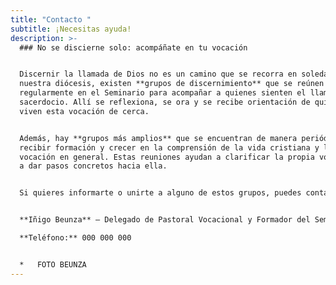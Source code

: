 ```yaml
---
title: "Contacto "
subtitle: ¡Necesitas ayuda!
description: >-
  ### No se discierne solo: acompáñate en tu vocación


  Discernir la llamada de Dios no es un camino que se recorra en soledad. En
  nuestra diócesis, existen **grupos de discernimiento** que se reúnen
  regularmente en el Seminario para acompañar a quienes sienten el llamado al
  sacerdocio. Allí se reflexiona, se ora y se recibe orientación de quienes ya
  viven esta vocación de cerca.


  Además, hay **grupos más amplios** que se encuentran de manera periódica para
  recibir formación y crecer en la comprensión de la vida cristiana y la
  vocación en general. Estas reuniones ayudan a clarificar la propia vocación y
  a dar pasos concretos hacia ella.


  Si quieres informarte o unirte a alguno de estos grupos, puedes contactar con:


  **Iñigo Beunza** – Delegado de Pastoral Vocacional y Formador del Seminario  

  **Teléfono:** 000 000 000


  *   FOTO BEUNZA
---
```

